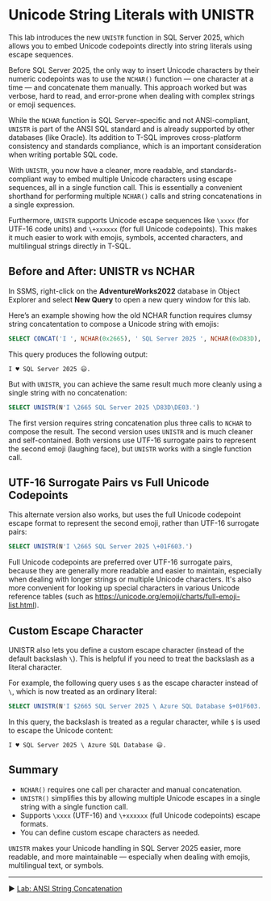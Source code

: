 ﻿# Unicode String Literals with UNISTR

This lab introduces the new `UNISTR` function in SQL Server 2025, which allows you to embed Unicode codepoints directly into string literals using escape sequences.

Before SQL Server 2025, the only way to insert Unicode characters by their numeric codepoints was to use the `NCHAR()` function — one character at a time — and concatenate them manually. This approach worked but was verbose, hard to read, and error-prone when dealing with complex strings or emoji sequences.

While the `NCHAR` function is SQL Server–specific and not ANSI-compliant, `UNISTR` is part of the ANSI SQL standard and is already supported by other databases (like Oracle). Its addition to T-SQL improves cross-platform consistency and standards compliance, which is an important consideration when writing portable SQL code.

With `UNISTR`, you now have a cleaner, more readable, and standards-compliant way to embed multiple Unicode characters using escape sequences, all in a single function call. This is essentially a convenient shorthand for performing multiple `NCHAR()` calls and string concatenations in a single expression.

Furthermore, `UNISTR` supports Unicode escape sequences like `\xxxx` (for UTF-16 code units) and `\+xxxxxx` (for full Unicode codepoints). This makes it much easier to work with emojis, symbols, accented characters, and multilingual strings directly in T-SQL.

## Before and After: UNISTR vs NCHAR

In SSMS, right-click on the **AdventureWorks2022** database in Object Explorer and select **New Query** to open a new query window for this lab.

Here’s an example showing how the old NCHAR function requires clumsy string concatentation to compose a Unicode string with emojis:

```sql
SELECT CONCAT('I ', NCHAR(0x2665), ' SQL Server 2025 ', NCHAR(0xD83D), NCHAR(0xDE03), '.')
```

This query produces the following output:

```plaintext
I ♥ SQL Server 2025 😃.
```

But with `UNISTR`, you can achieve the same result much more cleanly using a single string with no concatenation:

```sql
SELECT UNISTR(N'I \2665 SQL Server 2025 \D83D\DE03.')
```

The first version requires string concatenation plus three calls to `NCHAR` to compose the result. The second version uses `UNISTR` and is much cleaner and self-contained. Both versions use UTF-16 surrogate pairs to represent the second emoji (laughing face), but `UNISTR` works with a single function call.

## UTF-16 Surrogate Pairs vs Full Unicode Codepoints

This alternate version also works, but uses the full Unicode codepoint escape format to represent the second emoji, rather than UTF-16 surrogate pairs:

```sql
SELECT UNISTR(N'I \2665 SQL Server 2025 \+01F603.')
```

Full Unicode codepoints are preferred over UTF-16 surrogate pairs, because they are generally more readable and easier to maintain, especially when dealing with longer strings or multiple Unicode characters. It's also more convenient for looking up special characters in various Unicode reference tables (such as https://unicode.org/emoji/charts/full-emoji-list.html).

## Custom Escape Character

UNISTR also lets you define a custom escape character (instead of the default backslash `\`). This is helpful if you need to treat the backslash as a literal character.

For example, the following query uses `$` as the escape character instead of `\`, which is now treated as an ordinary literal:

```sql
SELECT UNISTR(N'I $2665 SQL Server 2025 \ Azure SQL Database $+01F603.', '$')
```

In this query, the backslash is treated as a regular character, while `$` is used to escape the Unicode content:

```plaintext
I ♥ SQL Server 2025 \ Azure SQL Database 😃.
```

## Summary

* `NCHAR()` requires one call per character and manual concatenation.
* `UNISTR()` simplifies this by allowing multiple Unicode escapes in a single string with a single function call.
* Supports `\xxxx` (UTF-16) and `\+xxxxxx` (full Unicode codepoints) escape formats.
* You can define custom escape characters as needed.

`UNISTR` makes your Unicode handling in SQL Server 2025 easier, more readable, and more maintainable — especially when dealing with emojis, multilingual text, or symbols.

___

▶ [Lab: ANSI String Concatenation](https://github.com/lennilobel/sql2025-workshop-hol-orlando2025/blob/main/HOL/1.%20T-SQL%20Enhancements/2.%20ANSI%20String%20Concatenation.md)